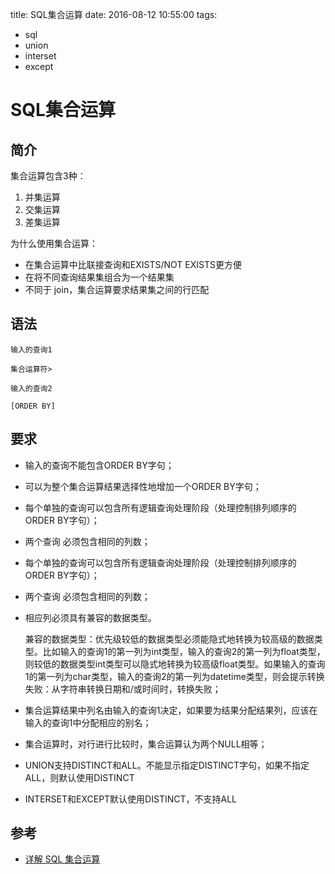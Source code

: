 title: SQL集合运算
date: 2016-08-12 10:55:00
tags:
- sql
- union
- interset
- except

# SQL集合运算

## 简介

集合运算包含3种：

1. 并集运算
2. 交集运算
3. 差集运算

为什么使用集合运算：

* 在集合运算中比联接查询和EXISTS/NOT EXISTS更方便
* 在将不同查询结果集组合为一个结果集
* 不同于 join，集合运算要求结果集之间的行匹配

## 语法

	输入的查询1
	
	集合运算符>
	
	输入的查询2
	
	[ORDER BY]

## 要求

* 输入的查询不能包含ORDER BY字句；
* 可以为整个集合运算结果选择性地增加一个ORDER BY字句；
* 每个单独的查询可以包含所有逻辑查询处理阶段（处理控制排列顺序的ORDER BY字句）；
* 两个查询 必须包含相同的列数；
* 每个单独的查询可以包含所有逻辑查询处理阶段（处理控制排列顺序的ORDER BY字句）；
* 两个查询 必须包含相同的列数；
* 相应列必须具有兼容的数据类型。

	兼容的数据类型：优先级较低的数据类型必须能隐式地转换为较高级的数据类型。比如输入的查询1的第一列为int类型，输入的查询2的第一列为float类型，则较低的数据类型int类型可以隐式地转换为较高级float类型。如果输入的查询1的第一列为char类型，输入的查询2的第一列为datetime类型，则会提示转换失败：从字符串转换日期和/或时间时，转换失败；

* 集合运算结果中列名由输入的查询1决定，如果要为结果分配结果列，应该在输入的查询1中分配相应的别名；
* 集合运算时，对行进行比较时，集合运算认为两个NULL相等；	
* UNION支持DISTINCT和ALL。不能显示指定DISTINCT字句，如果不指定ALL，则默认使用DISTINCT
* INTERSET和EXCEPT默认使用DISTINCT，不支持ALL



## 参考

* [详解 SQL 集合运算](http://blog.jobbole.com/104452/)